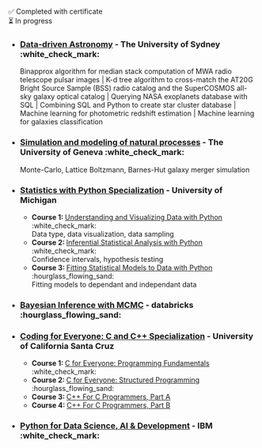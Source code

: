 :white_check_mark: Completed with certificate<br>
:hourglass_flowing_sand: In progress<br>
<ul>
  
<li>
<h3><a href="https://www.coursera.org/learn/data-driven-astronomy">Data-driven Astronomy</a> - <strong>The University of Sydney</strong> :white_check_mark:</h3>
Binapprox algorithm for median stack computation of MWA radio telescope pulsar images  |  K-d tree algorithm to cross-match the  AT20G Bright Source Sample (BSS) radio catalog and the SuperCOSMOS all-sky galaxy optical catalog  |  Querying NASA exoplanets database with SQL  |  Combining SQL and Python to create star cluster database  |  Machine learning for photometric redshift estimation  |  Machine learning for galaxies classification<br>
</li>

<li>
<h3><a href="https://www.coursera.org/learn/modeling-simulation-natural-processes">Simulation and modeling of natural processes</a> - <strong>The University of Geneva</strong> :white_check_mark:</h3>
Monte-Carlo, Lattice Boltzmann, Barnes-Hut galaxy merger simulation<br>
</li>

  <li>
<h3><a href="https://www.coursera.org/specializations/statistics-with-python">Statistics with Python Specialization</a> - <strong>University of Michigan</strong></h3>
   <ul>
      <li>
        <strong>Course 1: </strong><a href="https://www.coursera.org/learn/understanding-visualization-data?specialization=statistics-with-python">Understanding and Visualizing Data with Python</a>  :white_check_mark:<br>
Data type, data visualization, data sampling
        </li>
 <li>
        <strong>Course 2: </strong><a href="https://www.coursera.org/learn/inferential-statistical-analysis-python?specialization=statistics-with-python">Inferential Statistical Analysis with Python</a>  :white_check_mark:<br>
Confidence intervals, hypothesis testing
        </li>
 <li>
        <strong>Course 3: </strong><a href="https://www.coursera.org/learn/fitting-statistical-models-data-python?specialization=statistics-with-python">Fitting Statistical Models to Data with Python</a> :hourglass_flowing_sand:<br>
Fitting models to dependant and independant data
        </li>
      </ul>
    </li> 
  
  <li>
<h3><a href="https://www.coursera.org/learn/mcmc">Bayesian Inference with MCMC</a> - <strong>databricks</strong> :hourglass_flowing_sand:</h3>
</li>

  <li>
<h3><a href="https://www.coursera.org/specializations/coding-for-everyone">Coding for Everyone: C and C++ Specialization</a> - <strong>University of California Santa Cruz</strong></h3>
  <ul>
      <li>
        <strong>Course 1: </strong><a href="https://www.coursera.org/learn/c-for-everyone?specialization=coding-for-everyone">C for Everyone: Programming Fundamentals</a>  :white_check_mark:<br>
        </li>
 <li>
        <strong>Course 2: </strong><a href="https://www.coursera.org/learn/c-structured-programming?specialization=coding-for-everyone">C for Everyone: Structured Programming</a>  :hourglass_flowing_sand: <br>
        </li>
<li>
        <strong>Course 3: </strong><a href="https://www.coursera.org/learn/c-plus-plus-a?specialization=coding-for-everyone">C++ For C Programmers, Part A
</a> <br>
        </li>
 <li>
        <strong>Course 4: </strong><a href="https://www.coursera.org/learn/c-plus-plus-b?specialization=coding-for-everyone">C++ For C Programmers, Part B
</a> <br>
    </li>
      </ul>
    </li>

  <li>
<h3><a href="https://www.coursera.org/learn/python-for-applied-data-science-ai">Python for Data Science, AI & Development</a> - <strong>IBM</strong> :white_check_mark:</h3>
<br>
    </li>
  
</ul>  

